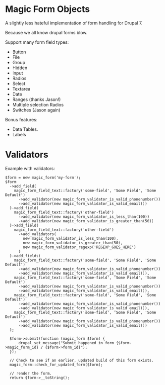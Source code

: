 Magic Form Objects
==================

A slightly less hateful implementation of form handling for Drupal 7.

Because we all know drupal forms blow.

Support many form field types:
 * Button
 * File
 * Group
 * Hidden
 * Input
 * Radios
 * Select
 * Textarea
 * Date
 * Ranges (thanks Jason!)
 * Multiple selection Radios
 * Switches (Jason again)

Bonus features:
 * Data Tables.
 * Labels

Validators
=========

Example with validators:

    $form = new magic_form('my-form');
    $form
      ->add_field(
        magic_form_field_text::factory('some-field', 'Some Field', 'Some Default')
          ->add_validator(new magic_form_validator_is_valid_phonenumber())
          ->add_validator(new magic_form_validator_is_valid_email())
      )->add_field(
        magic_form_field_text::factory('other-field')
          ->add_validator(new magic_form_validator_is_less_than(100))
          ->add_validator(new magic_form_validator_is_greater_than(50))
      )->add_field(
        magic_form_field_text::factory('other-field')
          ->add_validators(
            new magic_form_validator_is_less_than(100),
            new magic_form_validator_is_greater_than(50),
            new magic_form_validator_regexp('REGEXP_GOES_HERE')
          )
      )->add_fields(
        magic_form_field_text::factory('some-field', 'Some Field', 'Some Default')
          ->add_validator(new magic_form_validator_is_valid_phonenumber())
          ->add_validator(new magic_form_validator_is_valid_email()),
        magic_form_field_text::factory('some-field', 'Some Field', 'Some Default')
          ->add_validator(new magic_form_validator_is_valid_phonenumber())
          ->add_validator(new magic_form_validator_is_valid_email()),
        magic_form_field_text::factory('some-field', 'Some Field', 'Some Default')
          ->add_validator(new magic_form_validator_is_valid_phonenumber())
          ->add_validator(new magic_form_validator_is_valid_email()),
        magic_form_field_text::factory('some-field', 'Some Field', 'Some Default')
          ->add_validator(new magic_form_validator_is_valid_phonenumber())
          ->add_validator(new magic_form_validator_is_valid_email())
      );

      $form->submit(function (magic_form $form) {
          drupal_set_message("Submit happened in form {$form->magic_form_id} / {$form->form_id}");
      });

      // Check to see if an earlier, updated build of this form exists.
      magic_form::check_for_updated_form($form);

      // render the form.
      return $form->__toString();
